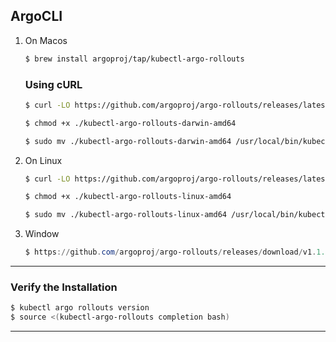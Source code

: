 ## ArgoCLI 

1. On Macos
   
   ```bash
   $ brew install argoproj/tap/kubectl-argo-rollouts
   ```

   ### Using cURL 
   
   ```bash
   $ curl -LO https://github.com/argoproj/argo-rollouts/releases/latest/download/kubectl-argo-rollouts-darwin-amd64

   $ chmod +x ./kubectl-argo-rollouts-darwin-amd64
   
   $ sudo mv ./kubectl-argo-rollouts-darwin-amd64 /usr/local/bin/kubectl-argo-rollouts
   ```

2. On Linux

   ```bash
   $ curl -LO https://github.com/argoproj/argo-rollouts/releases/latest/download/kubectl-argo-rollouts-linux-amd64

   $ chmod +x ./kubectl-argo-rollouts-linux-amd64
   
   $ sudo mv ./kubectl-argo-rollouts-linux-amd64 /usr/local/bin/kubectl-argo-rollouts
   ```
3. Window
   
   ```Powershell
   $ https://github.com/argoproj/argo-rollouts/releases/download/v1.1.0/kubectl-argo-rollouts-windows-amd64
   ```
-------------------------------------------------------------------------------------

### Verify the Installation

   ```bash
   $ kubectl argo rollouts version
   $ source <(kubectl-argo-rollouts completion bash)
   ```
-------------------------------------------------------------------------------------
